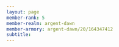 ```yaml
---
layout: page
member-rank: 5
member-realm: argent-dawn
member-armory: argent-dawn/20/164347412
subtitle: 
---
```



